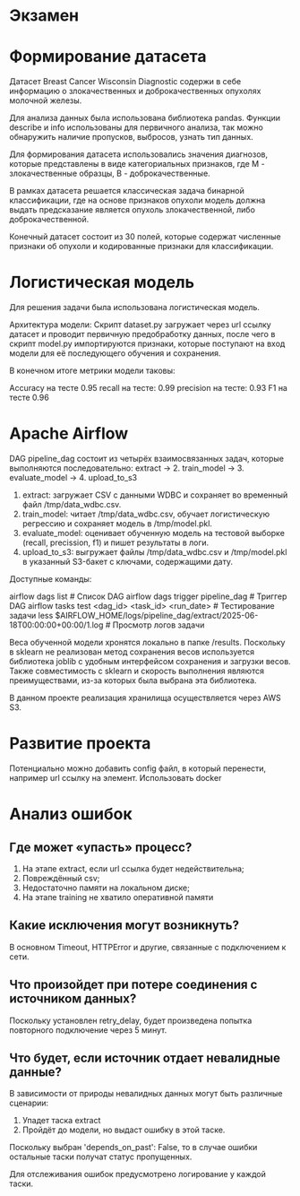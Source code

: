 # Экзамен

# Формирование датасета 
Датасет  Breast Cancer Wisconsin Diagnostic содержи в себе информацию о злокачественных и доброкачественных опухолях молочной железы.

Для анализа данных была использована библиотека pandas.
Функции describe и info использованы для первичного анализа, так можно обнаружить наличие пропусков, выбросов, узнать тип данных.

Для формирования датасета использовались значения диагнозов, которые представлены в виде категориальных признаков, где M - злокачественные образцы, B - доброкачественные.

В рамках датасета решается классическая задача бинарной классификации, где на основе признаков опухоли модель должна выдать предсказание является опухоль злокачественной, либо доброкачественной.

Конечный датасет состоит из 30 полей, которые содержат численные признаки об опухоли и кодированные признаки для классификации.

# Логистическая модель
Для решения задачи была использована логистическая модель.

Архитектура модели:
Скрипт dataset.py загружает через url ссылку датасет и проводит первичную предобработку данных, после чего в скрипт model.py импортируются признаки, которые поступают на вход модели для её последующего обучения и сохранения.

В конечном итоге метрики модели таковы:

Accuracy на тесте 0.95
recall на тесте: 0.99
precision на тесте: 0.93
F1 на тесте 0.96

# Apache Airflow
DAG pipeline_dag состоит из четырёх взаимосвязанных задач, которые выполняются последовательно:
extract → 2. train_model → 3. evaluate_model → 4. upload_to_s3
1. extract: загружает CSV с данными WDBC и сохраняет во временный файл /tmp/data_wdbc.csv.
2. train_model: читает /tmp/data_wdbc.csv, обучает логистическую регрессию и сохраняет модель в /tmp/model.pkl.
3. evaluate_model: оценивает обученную модель на тестовой выборке (recall, precission, f1) и пишет результаты в логи.
4. upload_to_s3: выгружает файлы /tmp/data_wdbc.csv и /tmp/model.pkl в указанный S3-бакет с ключами, содержащими дату.

Доступные команды:

airflow dags list # Список DAG
airflow dags trigger pipeline_dag # Триггер DAG
airflow tasks test <dag_id> <task_id> <run_date> # Тестирование задачи
less $AIRFLOW_HOME/logs/pipeline_dag/extract/2025-06-18T00:00:00+00:00/1.log # Просмотр логов задачи

Веса обученной модели хронятся локально в папке /results.
Поскольку в sklearn не реализован метод сохранения весов используется библиотека joblib с удобным интерфейсом сохранения и загрузки весов. Также совместимость с sklearn и скорость выполнения являются преимуществами, из-за которых была выбрана эта библиотека.

В данном проекте реализация хранилища осуществляется через AWS S3.

# Развитие проекта

Потенциально можно добавить config файл, в который перенести, например url ссылку на элемент.
Использовать docker

# Анализ ошибок

## Где может «упасть» процесс?

1. На этапе extract, если url ссылка будет недействительна;
2. Повреждённый csv;
3. Недостаточно памяти на локальном диске;
4. На этапе training не хватило оперативной памяти

## Какие исключения могут возникнуть?

В основном Timeout, HTTPError и другие, связанные с подключением к сети.

## Что произойдет при потере соединения с источником данных?
Поскольку установлен retry_delay, будет произведена попытка повторного подключение через 5 минут.

## Что будет, если источник отдает невалидные данные?

В зависимости от природы невалидных данных могут быть различные сценарии:
1. Упадет таска extract
2. Пройдёт до модели, но выдаст ошибку в этой таске.

Поскольку выбран 'depends_on_past': False, то в случае ошибки остальные таски получат статус пропущенных.

Для отслеживания ошибок предусмотрено логирование у каждой таски.
